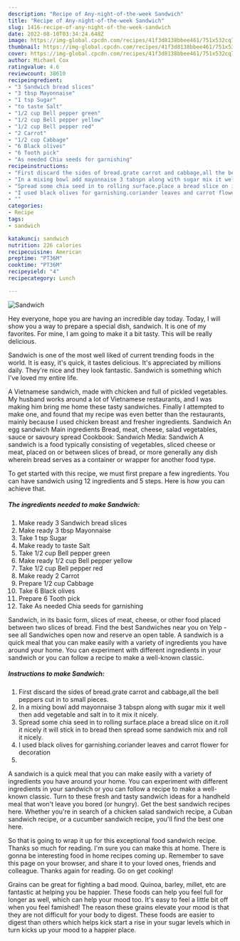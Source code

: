 ```yaml
---
description: "Recipe of Any-night-of-the-week Sandwich"
title: "Recipe of Any-night-of-the-week Sandwich"
slug: 1416-recipe-of-any-night-of-the-week-sandwich
date: 2022-08-10T03:34:24.648Z
image: https://img-global.cpcdn.com/recipes/41f3d8138bbee461/751x532cq70/sandwich-recipe-main-photo.jpg
thumbnail: https://img-global.cpcdn.com/recipes/41f3d8138bbee461/751x532cq70/sandwich-recipe-main-photo.jpg
cover: https://img-global.cpcdn.com/recipes/41f3d8138bbee461/751x532cq70/sandwich-recipe-main-photo.jpg
author: Michael Cox
ratingvalue: 4.6
reviewcount: 38610
recipeingredient:
- "3 Sandwich bread slices"
- "3 tbsp Mayonnaise"
- "1 tsp Sugar"
- "to taste Salt"
- "1/2 cup Bell pepper green"
- "1/2 cup Bell pepper yellow"
- "1/2 cup Bell pepper red"
- "2 Carrot"
- "1/2 cup Cabbage"
- "6 Black olives"
- "6 Tooth pick"
- "As needed Chia seeds for garnishing"
recipeinstructions:
- "First discard the sides of bread.grate carrot and cabbage,all the bell peppers cut in to small pieces."
- "In a mixing bowl add mayonnaise 3 tabspn along with sugar mix it well then add vegetable and salt in to it mix it nicely."
- "Spread some chia seed in to rolling surface.place a bread slice on it.roll it nicely it will stick in to bread then spread some sandwich mix and roll it nicely."
- "I used black olives for garnishing.coriander leaves and carrot flower for decoration"
- ""
categories:
- Recipe
tags:
- sandwich

katakunci: sandwich 
nutrition: 226 calories
recipecuisine: American
preptime: "PT36M"
cooktime: "PT36M"
recipeyield: "4"
recipecategory: Lunch

---
```



![Sandwich](https://img-global.cpcdn.com/recipes/41f3d8138bbee461/751x532cq70/sandwich-recipe-main-photo.jpg)

Hey everyone, hope you are having an incredible day today. Today, I will show you a way to prepare a special dish, sandwich. It is one of my favorites. For mine, I am going to make it a bit tasty. This will be really delicious.

Sandwich is one of the most well liked of current trending foods in the world. It is easy, it's quick, it tastes delicious. It's appreciated by millions daily. They're nice and they look fantastic. Sandwich is something which I've loved my entire life.

A Vietnamese sandwich, made with chicken and full of pickled vegetables. My husband works around a lot of Vietnamese restaurants, and I was making him bring me home these tasty sandwiches. Finally I attempted to make one, and found that my recipe was even better than the restaurants, mainly because I used chicken breast and fresher ingredients. Sandwich An egg sandwich Main ingredients Bread, meat, cheese, salad vegetables, sauce or savoury spread Cookbook: Sandwich Media: Sandwich A sandwich is a food typically consisting of vegetables, sliced cheese or meat, placed on or between slices of bread, or more generally any dish wherein bread serves as a container or wrapper for another food type.


To get started with this recipe, we must first prepare a few ingredients. You can have sandwich using 12 ingredients and 5 steps. Here is how you can achieve that.

<!--inarticleads1-->

##### The ingredients needed to make Sandwich:

1. Make ready 3 Sandwich bread slices
1. Make ready 3 tbsp Mayonnaise
1. Take 1 tsp Sugar
1. Make ready to taste Salt
1. Take 1/2 cup Bell pepper green
1. Make ready 1/2 cup Bell pepper yellow
1. Take 1/2 cup Bell pepper red
1. Make ready 2 Carrot
1. Prepare 1/2 cup Cabbage
1. Take 6 Black olives
1. Prepare 6 Tooth pick
1. Take As needed Chia seeds for garnishing


Sandwich, in its basic form, slices of meat, cheese, or other food placed between two slices of bread. Find the best Sandwiches near you on Yelp - see all Sandwiches open now and reserve an open table. A sandwich is a quick meal that you can make easily with a variety of ingredients you have around your home. You can experiment with different ingredients in your sandwich or you can follow a recipe to make a well-known classic. 

<!--inarticleads2-->

##### Instructions to make Sandwich:

1. First discard the sides of bread.grate carrot and cabbage,all the bell peppers cut in to small pieces.
1. In a mixing bowl add mayonnaise 3 tabspn along with sugar mix it well then add vegetable and salt in to it mix it nicely.
1. Spread some chia seed in to rolling surface.place a bread slice on it.roll it nicely it will stick in to bread then spread some sandwich mix and roll it nicely.
1. I used black olives for garnishing.coriander leaves and carrot flower for decoration
1. 


A sandwich is a quick meal that you can make easily with a variety of ingredients you have around your home. You can experiment with different ingredients in your sandwich or you can follow a recipe to make a well-known classic. Turn to these fresh and tasty sandwich ideas for a handheld meal that won&#39;t leave you bored (or hungry). Get the best sandwich recipes here. Whether you&#39;re in search of a chicken salad sandwich recipe, a Cuban sandwich recipe, or a cucumber sandwich recipe, you&#39;ll find the best one here. 

So that is going to wrap it up for this exceptional food sandwich recipe. Thanks so much for reading. I'm sure you can make this at home. There is gonna be interesting food in home recipes coming up. Remember to save this page on your browser, and share it to your loved ones, friends and colleague. Thanks again for reading. Go on get cooking!

Grains can be great for fighting a bad mood. Quinoa, barley, millet, etc are fantastic at helping you be happier. These foods can help you feel full for longer as well, which can help your mood too. It's easy to feel a little bit off when you feel famished! The reason these grains elevate your mood is that they are not difficult for your body to digest. These foods are easier to digest than others which helps kick start a rise in your sugar levels which in turn kicks up your mood to a happier place.

